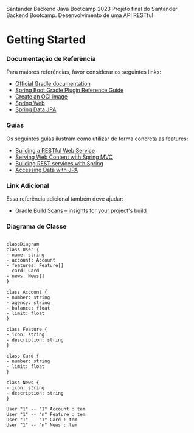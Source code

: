 Santander Backend Java Bootcamp 2023
Projeto final do Santander Backend Bootcamp. Desenvolvimento de uma API RESTful

# Getting Started

### Documentação de Referência
Para maiores referências, favor considerar os seguintes links:

* [Official Gradle documentation](https://docs.gradle.org)
* [Spring Boot Gradle Plugin Reference Guide](https://docs.spring.io/spring-boot/docs/3.1.4/gradle-plugin/reference/html/)
* [Create an OCI image](https://docs.spring.io/spring-boot/docs/3.1.4/gradle-plugin/reference/html/#build-image)
* [Spring Web](https://docs.spring.io/spring-boot/docs/3.1.4/reference/htmlsingle/index.html#web)
* [Spring Data JPA](https://docs.spring.io/spring-boot/docs/3.1.4/reference/htmlsingle/index.html#data.sql.jpa-and-spring-data)

### Guias
Os seguintes guias ilustram como utilizar de forma concreta as features:

* [Building a RESTful Web Service](https://spring.io/guides/gs/rest-service/)
* [Serving Web Content with Spring MVC](https://spring.io/guides/gs/serving-web-content/)
* [Building REST services with Spring](https://spring.io/guides/tutorials/rest/)
* [Accessing Data with JPA](https://spring.io/guides/gs/accessing-data-jpa/)

### Link Adicional
Essa referência adicional também deve ajudar:

* [Gradle Build Scans – insights for your project's build](https://scans.gradle.com#gradle)

### Diagrama de Classe

```mermaid

classDiagram
class User {
- name: string
- account: Account
- features: Feature[]
- card: Card
- news: News[]
}

class Account {
- number: string
- agency: string
- balance: float
- limit: float
}

class Feature {
- icon: string
- description: string
}

class Card {
- number: string
- limit: float
}

class News {
- icon: string
- description: string
}

User "1" -- "1" Account : tem
User "1" -- "n" Feature : tem
User "1" -- "1" Card : tem
User "1" -- "n" News : tem
```
